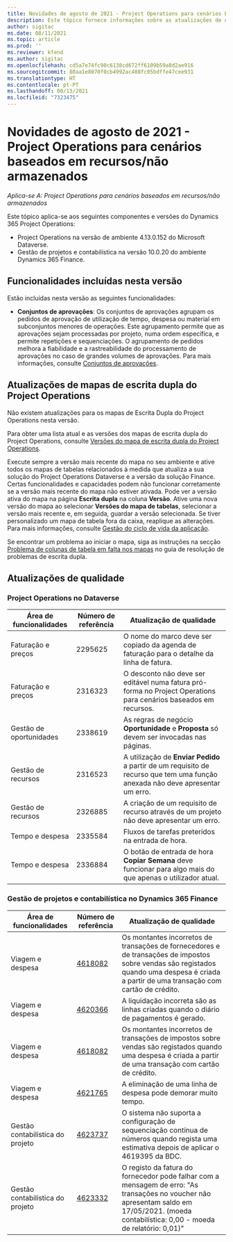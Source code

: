 ```yaml
---
title: Novidades de agosto de 2021 - Project Operations para cenários baseados em recursos/não armazenados
description: Este tópico fornece informações sobre as atualizações de qualidade disponíveis na versão de agosto de 2021 do Project Operations para cenários baseados em recursos/não armazenados.
author: sigitac
ms.date: 08/11/2021
ms.topic: article
ms.prod: ''
ms.reviewer: kfend
ms.author: sigitac
ms.openlocfilehash: cd5a7e74fc90c6138cd672ff6109b59a8d2ae916
ms.sourcegitcommit: 80aa1e8070f0cb4992ac408fc05bdffe47cee931
ms.translationtype: HT
ms.contentlocale: pt-PT
ms.lasthandoff: 08/13/2021
ms.locfileid: "7323475"
---
```

# <a name="whats-new-august-2021---project-operations-for-resourcenon-stocked-based-scenarios"></a>Novidades de agosto de 2021 - Project Operations para cenários baseados em recursos/não armazenados

*Aplica-se A: Project Operations para cenários baseados em recursos/não armazenados*

Este tópico aplica-se aos seguintes componentes e versões do Dynamics 365 Project Operations:

   - Project Operations na versão de ambiente 4.13.0.152 do Microsoft Dataverse.
   - Gestão de projetos e contabilística na versão 10.0.20 do ambiente Dynamics 365 Finance.

## <a name="features-included-in-this-release"></a>Funcionalidades incluídas nesta versão

Estão incluídas nesta versão as seguintes funcionalidades:

- **Conjuntos de aprovações**: Os conjuntos de aprovações agrupam os pedidos de aprovação de utilização de tempo, despesa ou material em subconjuntos menores de operações. Este agrupamento permite que as aprovações sejam processadas por projeto, numa ordem específica, e permite repetições e sequenciações. O agrupamento de pedidos melhora a fiabilidade e a rastreabilidade do processamento de aprovações no caso de grandes volumes de aprovações. Para mais informações, consulte [Conjuntos de aprovações](../approvals/approval-sets.md).

## <a name="project-operations-dual-write-maps-updates"></a>Atualizações de mapas de escrita dupla do Project Operations

Não existem atualizações para os mapas de Escrita Dupla do Project Operations nesta versão. 

Para obter uma lista atual e as versões dos mapas de escrita dupla do Project Operations, consulte [Versões do mapa de escrita dupla do Project Operations](../environment/resource-dual-write-maps.md).

Execute sempre a versão mais recente do mapa no seu ambiente e ative todos os mapas de tabelas relacionados à medida que atualiza a sua solução do Project Operations Dataverse e a versão da solução Finance. Certas funcionalidades e capacidades podem não funcionar corretamente se a versão mais recente do mapa não estiver ativada. Pode ver a versão ativa do mapa na página **Escrita dupla** na coluna **Versão**. Ative uma nova versão do mapa ao selecionar **Versões do mapa de tabelas**, selecionar a versão mais recente e, em seguida, guardar a versão selecionada. Se tiver personalizado um mapa de tabela fora da caixa, reaplique as alterações. Para mais informações, consulte [Gestão do ciclo de vida da aplicação](/dynamics365/fin-ops-core/dev-itpro/data-entities/dual-write/app-lifecycle-management).

Se encontrar um problema ao iniciar o mapa, siga as instruções na secção [Problema de colunas de tabela em falta nos mapas](/dynamics365/fin-ops-core/dev-itpro/data-entities/dual-write/dual-write-troubleshooting-finops-upgrades#missing-table-columns-issue-on-maps) no guia de resolução de problemas de escrita dupla.

## <a name="quality-updates"></a>Atualizações de qualidade

### <a name="project-operations-on-dataverse"></a>Project Operations no Dataverse

| **Área de funcionalidades** | **Número de referência** | **Atualização de qualidade** |
| --- | --- | --- |
| Faturação e preços | 2295625 | O nome do marco deve ser copiado da agenda de faturação para o detalhe da linha de fatura. |
| Faturação e preços | 2316323 | O desconto não deve ser editável numa fatura pró-forma no Project Operations para cenários baseados em recursos. |
| Gestão de oportunidades | 2338619 | As regras de negócio **Oportunidade** e **Proposta** só devem ser invocadas nas páginas. |
| Gestão de recursos | 2316523 | A utilização de **Enviar Pedido** a partir de um requisito de recurso que tem uma função anexada não deve apresentar um erro. |
| Gestão de recursos | 2326885 | A criação de um requisito de recurso através de um projeto não deve apresentar um erro. |
| Tempo e despesa | 2335584 | Fluxos de tarefas preteridos na entrada de hora. |
| Tempo e despesa | 2336884 | O botão de entrada de hora **Copiar Semana** deve funcionar para algo mais do que apenas o utilizador atual. |


### <a name="project-management-and-accounting-on-dynamics-365-finance"></a>Gestão de projetos e contabilística no Dynamics 365 Finance

| Área de funcionalidades | Número de referência | Atualização de qualidade |
| --- | --- | --- |
| Viagem e despesa | [4618082](https://fix.lcs.dynamics.com/Issue/Details?kb=4618082&amp;bugId=583101&amp;dbType=3&amp;qc=9c85ac8ca1e5e9cd07fac9e9aa2cb0914724e28b86ad3339dacf7741f554c605) | Os montantes incorretos de transações de fornecedores e de transações de impostos sobre vendas são registados quando uma despesa é criada a partir de uma transação com cartão de crédito. |
| Viagem e despesa | [4620366](https://fix.lcs.dynamics.com/Issue/Details?kb=4620366&amp;bugId=579485&amp;dbType=3&amp;qc=e864789bd95505ea624c537d585bf113c2de60b97c88439d44693dbd85aa8e92) | A liquidação incorreta são as linhas criadas quando o diário de pagamentos é gerado. |
| Viagem e despesa | [4618082](https://fix.lcs.dynamics.com/Issue/Details?kb=4618082&amp;bugId=583101&amp;dbType=3&amp;qc=9c85ac8ca1e5e9cd07fac9e9aa2cb0914724e28b86ad3339dacf7741f554c605) | Os montantes incorretos de transações de impostos sobre vendas são registados quando uma despesa é criada a partir de uma transação com cartão de crédito. |
| Viagem e despesa | [4621765](https://fix.lcs.dynamics.com/Issue/Details?kb=4621765&amp;bugId=587306&amp;dbType=3&amp;qc=6fbfad0123d4e95eaf8d5a5a2f6c354577c991b7905c852ab02d1f94e728a876) | A eliminação de uma linha de despesa pode demorar muito tempo. |
| Gestão contabilística do projeto | [4623737](https://fix.lcs.dynamics.com/Issue/Details?kb=4623737&amp;bugId=598109&amp;dbType=3&amp;qc=4101fc5865201e21815299f2ff11ae46d5d5370510868df86c25ee09a8ca1a0c) | O sistema não suporta a configuração de sequenciação contínua de números quando regista uma estimativa depois de aplicar o 4619395 da BDC. |
| Gestão contabilística do projeto | [4623332](https://fix.lcs.dynamics.com/Issue/Details?kb=4623332&amp;bugId=586034&amp;dbType=3&amp;qc=2f64bb1977c4a9c9dd2ce9de7e72230b86eca14b6295c5bbfb614ea97ad81caf) | O registo da fatura do fornecedor pode falhar com a mensagem de erro: "As transações no voucher não apresentam saldo em 17/05/2021. (moeda contabilística: 0,00 - moeda de relatório: 0,01)" |
